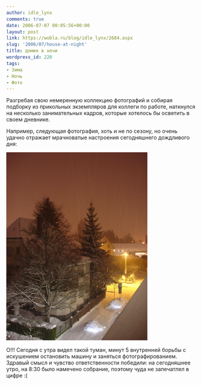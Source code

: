 ```yaml
---
author: idle_lynx
comments: true
date: 2006-07-07 00:05:56+00:00
layout: post
link: https://wobla.ru/blog/idle_lynx/2684.aspx
slug: '2006/07/house-at-night'
title: домик в ночи
wordpress_id: 220
tags:
- Зима
- Ночь
- Фото
---
```


Разгребая свою немеренную коллекцию фотографий и собирая подборку из прикольных экземпляров для коллеги по работе, наткнулся на несколько занимательных кадров, которые хотелось бы осветить в своем дневнике.

Например, следующая фотография, хоть и не по сезону, но очень удачно отражает мрачноватые настроения сегодняшнего дождливого дня:

![House at Night](images/2007/05/6475bd89-ad49-4fe1-804e-125df336b184.jpg)

О!!! Сегодня с утра видел такой туман, минут 5 внутренней борьбы с искушением остановить машину и заняться фотографированием. Здравый смысл и чувство ответственности победили: на сегодняшнее утро, на 8:30 было намечено собрание, поэтому чуда не запечатлел в цифре :(
